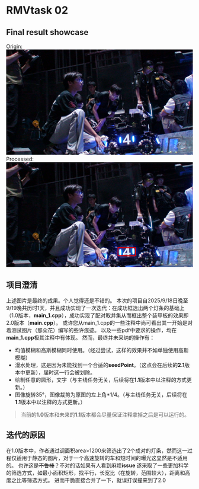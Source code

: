 # RMVtask 02
## Final result showcase
Origin:
![Original Picture](./resources/test_image.jpg)
Processed:
![Processed Picture](./resources/img_result.jpg)
## 项目澄清
上述图片是最终的成果。个人觉得还是不错的。
本次的项目自2025/9/18日晚至9/19晚共历时1天，并且成功实现了一次迭代：在成功框选出两个灯条的基础上（1.0版本，**main_1.cpp**），成功实现了配对取并集从而框出整个装甲板的效果即2.0版本（**main.cpp**）。
或许您从main_1.cpp的一些注释中尚可看出其一开始是对着测试图片（那朵花）编写的些许痕迹。
以及一些pdf中要求的操作，均在**main_1.cpp**极其注释中有体现。
然而，最终并未采纳的操作有：
- 均值模糊和高斯模糊同时使用。（经过尝试，这样的效果并不如单独使用高斯模糊）
- 漫水处理，这是因为未能找到一个合适的**seedPoint**。（这点会在后续的**2.1**版本中更新），届时这一行会被划除。
- 绘制任意的圆形，文字（与主线任务无关，后续将在**1.1**版本中以注释的方式更新。）
- 图像旋转35°，图像裁剪为原图的左上角*1/4。（与主线任务无关，后续将在**1.1**版本中以注释的方式更新。）
> 当前的**1.0**版本和未来的**1.1**版本都会尽量保证注释拿掉之后是可以运行的。
## 迭代的原因
在1.0版本中，作者通过调面积area>1200来筛选出了2个成对的灯条，然而这一过程仅适用于静态的图片，对于一个高速旋转的车和短时间的曝光这显然是不适用的。
也许这是~~不鲁棒~~？不对的话如果有人看到麻烦**issue**
遂采取了一些更加科学的筛选方式，如最小面积矩形，找平行，长宽比（在旋转，范围较大），距离和高度之比等筛选方式。
进而干脆直接合并了一下，就误打误撞来到了2.0


